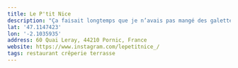```yaml
---
title: Le P'tit Nice
description: "Ça faisait longtemps que je n’avais pas mangé des galettes et des crêpes aussi bonnes ! Service super sympa et cadre cool."
lat: '47.1147423'
lon: '-2.1035935'
address: 60 Quai Leray, 44210 Pornic, France
website: https://www.instagram.com/lepetitnice_/
tags: restaurant crêperie terrasse
---
```

